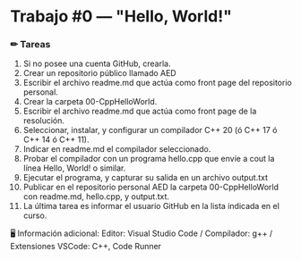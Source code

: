 # Trabajo #0 — "Hello, World!"

### ✏ Tareas

1. Si no posee una cuenta GitHub, crearla.
2. Crear un repositorio público llamado AED
3. Escribir el archivo readme.md que actúa como front page del repositorio
   personal.
4. Crear la carpeta 00-CppHelloWorld.
5. Escribir el archivo readme.md que actúa como front page de la resolución.
6. Seleccionar, instalar, y configurar un compilador C++ 20 (ó C++ 17 ó C++ 14
   ó C++ 11).
7. Indicar en readme.md el compilador seleccionado.
8. Probar el compilador con un programa hello.cpp que envíe a cout la línea
   Hello, World! o similar.
9. Ejecutar el programa, y capturar su salida en un archivo output.txt
10. Publicar en el repositorio personal AED la carpeta 00-CppHelloWorld con
    readme.md, hello.cpp, y output.txt.
11. La última tarea es informar el usuario GitHub en la lista indicada en el curso.

🖥️ Información adicional: Editor: Visual Studio Code / Compilador: g++ / Extensiones VSCode: C++, Code Runner
